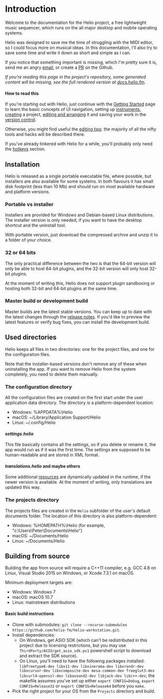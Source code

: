 # Introduction

Welcome to the documentation for the Helio project, a free lightweight music sequencer, which runs on the all major desktop and mobile operating systems.

Helio was designed to save me the time of struggling with the MIDI editor, so I could focus more on musical ideas. In this documentation, I'll also try to save some time and write it down as short and simple as I can.

If you notice that something important is missing, which I'm pretty sure it is, send me an angry [email](mailto:peter.rudenko@gmail.com), or create a [PR](https://github.com/helio-fm/helio-workstation/pulls) on the Github.

*If you're reading this page in the project's repository, some generated content will be missing, see the full rendered version at [docs.helio.fm](https://docs.helio.fm).*

#### How to read this

If you're starting out with Helio, just continue with the [Getting Started](getting-started.md) page to learn the basic concepts of UI navigation, setting up [instruments](getting-started.md#instruments), [creating](getting-started.md#creating-a-project) a project, [editing and arranging](getting-started.md#editing-and-arranging) it and saving your work in the [version control](getting-started.md#version-control).

Otherwise, you might find useful the [editing tips](tips-and-tricks.md): the majority of all the nifty tools and hacks will be described there.

If you've already tinkered with Helio for a while, you'll probably only need the [hotkeys](hotkeys.md) section.


## Installation

Helio is released as a single portable executable file, where possible, but installers are also available for some systems.
In both flavours it has small disk footprint (less than 10 Mb) and should run on most available hardware and platform versions.

### Portable vs installer

Installers are provided for Windows and Debian-based Linux distributions. The installer version is only needed, if you want to have the desktop shortcut and the uninstall tool.

With portable version, just download the compressed archive and unzip it to a folder of your choice.

### 32 or 64 bits

The only practical difference between the two is that the 64-bit version will only be able to host 64-bit plugins, and the 32-bit version will only host 32-bit plugins.

At the moment of writing this, Helio does not support plugin sandboxing or hosting both 32-bit and 64-bit plugins at the same time.

### Master build or development build

Master builds are the latest stable versions. You can keep up to date with the latest changes through the [release notes](changelog.md). If you'd like to preview the latest features or verify bug fixes, you can install the development build.


## Used directories

Helio keeps all files in two directories: one for the project files, and one for the configuration files.

Note that the installer-based versions don't remove any of these when uninstalling the app. If you want to remove Helio from the system completely, you need to delete them manually.

### The configuration directory

All the configuration files are created on the first start under the user application data directory. The directory is a platform-dependent location:

* Windows: %APPDATA%\Helio
* macOS: ~/Library/Application Support/Helio
* Linux: ~/.config/Helio

#### *settings.helio*

This file basically contains all the settings, so if you delete or rename it, the app would run as if it was the first time. The settings are supposed to be human-readable and are stored in XML format.

#### *translations.helio* and maybe others

Some additional [resources](configs.md) are dynamically updated in the runtime, if the newer version is available. At the moment of writing, only translations are updated this way.

### The projects directory

The projects files are created in the `Helio` subfolder of the user's default documents folder. The location of this directory is also platform-dependent:

* Windows: %HOMEPATH%\Helio (for example, "c:\Users\Peter\Documents\Helio\")
* macOS: ~/Documents/Helio
* Linux: ~/Documents/Helio

## Building from source

Building the app from source will require a C++11 compiler, e.g. GCC 4.8 on Linux, Visual Studio 2015 on Windows, or Xcode 7.3.1 on macOS.

Minimum deployment targets are:

* Windows: Windows 7
* macOS: macOS 10.7
* Linux: mainstream distributions

#### Basic build instructions

* Clone with submodules: `git clone --recurse-submodules https://github.com/helio-fm/helio-workstation.git`.
* Install dependencies:
  * On Windows, get ASIO SDK (which can't be redistributed in this project due to licensing restrictions, but you may use `ThirdParty/ASIO/get_asio_sdk.ps1` powershell script to download and extract the SDK source).
  * On Linux, you'll need to have the following packages installed: `libfreetype6-dev libx11-dev libxinerama-dev libxrandr-dev libxcursor-dev libxcomposite-dev mesa-common-dev freeglut3-dev libcurl4-openssl-dev libasound2-dev libjack-dev libc++-dev`; the makefile assumes you've set up either `export CONFIG=Debug`, `export CONFIG=Release32` or `export CONFIG=Release64` before you `make`.
* Pick the right project for your OS from the `Projects` directory and build.
